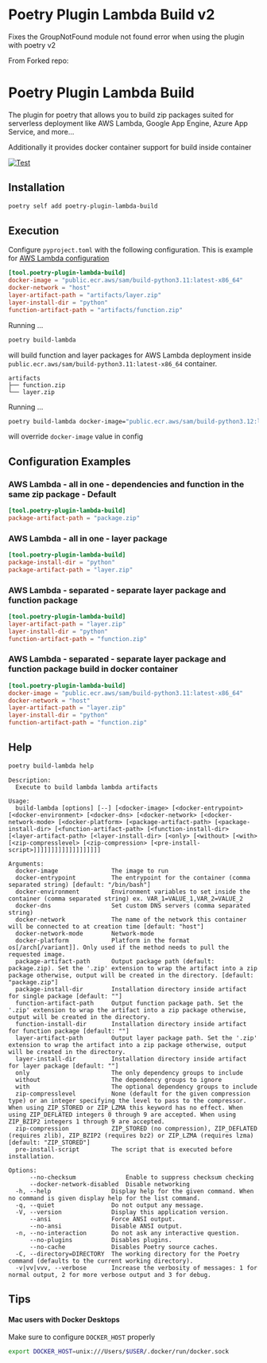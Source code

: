 # Poetry Plugin Lambda Build v2
Fixes the GroupNotFound module not found error when using the plugin with poetry v2

From Forked repo:
# Poetry Plugin Lambda Build

The plugin for poetry that allows you to build zip packages suited for serverless deployment like AWS Lambda, Google App Engine, Azure App Service, and more...

Additionally it provides docker container support for build inside container

[![Test](https://github.com/micmurawski/poetry-plugin-lambda-build/actions/workflows/test.yml/badge.svg)](https://github.com/micmurawski/poetry-plugin-lambda-build/actions/workflows/test.yml)

## Installation

```bash
poetry self add poetry-plugin-lambda-build
```

## Execution

Configure `pyproject.toml` with the following configuration. This is example for [AWS Lambda configuration](#aws)

```.toml
[tool.poetry-plugin-lambda-build]
docker-image = "public.ecr.aws/sam/build-python3.11:latest-x86_64"
docker-network = "host"
layer-artifact-path = "artifacts/layer.zip"
layer-install-dir = "python"
function-artifact-path = "artifacts/function.zip"
```

Running ...

```bash
poetry build-lambda
```
will build function and layer packages for AWS Lambda deployment inside `public.ecr.aws/sam/build-python3.11:latest-x86_64` container.

```
artifacts
├── function.zip
└── layer.zip
```

Running ...

```bash
poetry build-lambda docker-image="public.ecr.aws/sam/build-python3.12:latest-x86_64"
```

will override `docker-image` value in config 

## Configuration Examples
### AWS Lambda - all in one - dependencies and function in the same zip package - Default

```.toml
[tool.poetry-plugin-lambda-build]
package-artifact-path = "package.zip"
```

### AWS Lambda - all in one - layer package
```.toml
[tool.poetry-plugin-lambda-build]
package-install-dir = "python"
package-artifact-path = "layer.zip"
```
### AWS Lambda - separated - separate layer package and function package

```.toml
[tool.poetry-plugin-lambda-build]
layer-artifact-path = "layer.zip"
layer-install-dir = "python"
function-artifact-path = "function.zip"
```
### <a name="aws"></a>AWS Lambda - separated - separate layer package and function package build in docker container

```.toml
[tool.poetry-plugin-lambda-build]
docker-image = "public.ecr.aws/sam/build-python3.11:latest-x86_64"
docker-network = "host"
layer-artifact-path = "layer.zip"
layer-install-dir = "python"
function-artifact-path = "function.zip"
```

## Help

```bash
poetry build-lambda help
```

```
Description:
  Execute to build lambda lambda artifacts

Usage:
  build-lambda [options] [--] [<docker-image> [<docker-entrypoint> [<docker-environment> [<docker-dns> [<docker-network> [<docker-network-mode> [<docker-platform> [<package-artifact-path> [<package-install-dir> [<function-artifact-path> [<function-install-dir> [<layer-artifact-path> [<layer-install-dir> [<only> [<without> [<with> [<zip-compresslevel> [<zip-compression> [<pre-install-script>]]]]]]]]]]]]]]]]]]]

Arguments:
  docker-image               The image to run
  docker-entrypoint          The entrypoint for the container (comma separated string) [default: "/bin/bash"]
  docker-environment         Environment variables to set inside the container (comma separated string) ex. VAR_1=VALUE_1,VAR_2=VALUE_2
  docker-dns                 Set custom DNS servers (comma separated string)
  docker-network             The name of the network this container will be connected to at creation time [default: "host"]
  docker-network-mode        Network-mode
  docker-platform            Platform in the format os[/arch[/variant]]. Only used if the method needs to pull the requested image.
  package-artifact-path      Output package path (default: package.zip). Set the '.zip' extension to wrap the artifact into a zip package otherwise, output will be created in the directory. [default: "package.zip"]
  package-install-dir        Installation directory inside artifact for single package [default: ""]
  function-artifact-path     Output function package path. Set the '.zip' extension to wrap the artifact into a zip package otherwise, output will be created in the directory.
  function-install-dir       Installation directory inside artifact for function package [default: ""]
  layer-artifact-path        Output layer package path. Set the '.zip' extension to wrap the artifact into a zip package otherwise, output will be created in the directory.
  layer-install-dir          Installation directory inside artifact for layer package [default: ""]
  only                       The only dependency groups to include
  without                    The dependency groups to ignore
  with                       The optional dependency groups to include
  zip-compresslevel          None (default for the given compression type) or an integer specifying the level to pass to the compressor. When using ZIP_STORED or ZIP_LZMA this keyword has no effect. When using ZIP_DEFLATED integers 0 through 9 are accepted. When using ZIP_BZIP2 integers 1 through 9 are accepted.
  zip-compression            ZIP_STORED (no compression), ZIP_DEFLATED (requires zlib), ZIP_BZIP2 (requires bz2) or ZIP_LZMA (requires lzma) [default: "ZIP_STORED"]
  pre-install-script         The script that is executed before installation.

Options:
      --no-checksum              Enable to suppress checksum checking
      --docker-network-disabled  Disable networking
  -h, --help                 Display help for the given command. When no command is given display help for the list command.
  -q, --quiet                Do not output any message.
  -V, --version              Display this application version.
      --ansi                 Force ANSI output.
      --no-ansi              Disable ANSI output.
  -n, --no-interaction       Do not ask any interactive question.
      --no-plugins           Disables plugins.
      --no-cache             Disables Poetry source caches.
  -C, --directory=DIRECTORY  The working directory for the Poetry command (defaults to the current working directory).
  -v|vv|vvv, --verbose       Increase the verbosity of messages: 1 for normal output, 2 for more verbose output and 3 for debug.
```

## Tips
#### Mac users with Docker Desktops
Make sure to configure `DOCKER_HOST` properly
```bash
export DOCKER_HOST=unix:///Users/$USER/.docker/run/docker.sock
```
